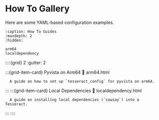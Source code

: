 How To Gallery
====================

Here are some YAML-based configuration examples.

```{toctree}
:caption: How To Guides
:maxdepth: 2
:hidden:

arm64
localdependency
```


::::{grid} 2
   :gutter: 2

   :::{grid-item-card} Pyvista on Arm64
      :link: arm64.html

      A guide on how to set up `tesseract_config` for pyvista on arm64.
   :::
   :::{grid-item-card} Local Dependencies
      :link: localdependency.html

      A guide on installing local dependencies (`cowsay`) into a Tesseract.
   :::
::::
